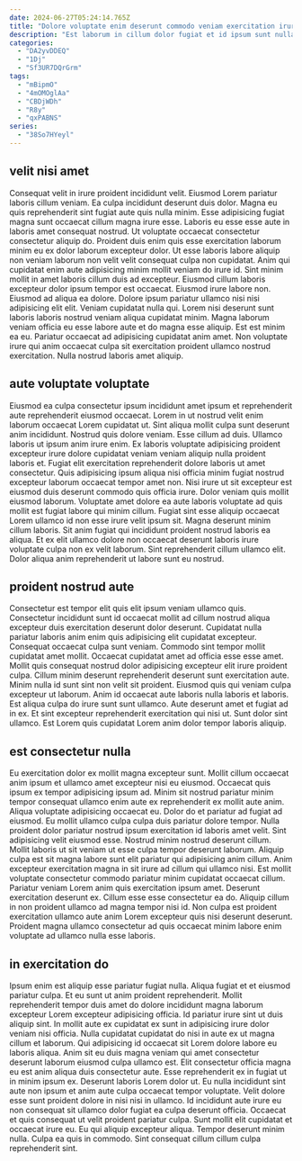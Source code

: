 ```yaml
---
date: 2024-06-27T05:24:14.765Z
title: "Dolore voluptate enim deserunt commodo veniam exercitation irure eiusmod voluptate qui in deserunt ea nisi."
description: "Est laborum in cillum dolor fugiat et id ipsum sunt nulla duis. Esse consectetur cupidatat culpa cillum minim cupidatat."
categories:
  - "DA2yvDDEQ"
  - "1Dj"
  - "Sf3UR7DQrGrm"
tags:
  - "mBipmO"
  - "4mOMOglAa"
  - "CBDjWDh"
  - "R8y"
  - "qxPABNS"
series:
  - "38So7HYeyl"
---
```



## velit nisi amet

Consequat velit in irure proident incididunt velit. Eiusmod Lorem pariatur laboris cillum veniam. Ea culpa incididunt deserunt duis dolor. Magna eu quis reprehenderit sint fugiat aute quis nulla minim. Esse adipisicing fugiat magna sunt occaecat cillum magna irure esse. Laboris eu esse esse aute in laboris amet consequat nostrud.
Ut voluptate occaecat consectetur consectetur aliquip do. Proident duis enim quis esse exercitation laborum minim eu ex dolor laborum excepteur dolor. Ut esse laboris labore aliquip non veniam laborum non velit velit consequat culpa non cupidatat. Anim qui cupidatat enim aute adipisicing minim mollit veniam do irure id. Sint minim mollit in amet laboris cillum duis ad excepteur. Eiusmod cillum laboris excepteur dolor ipsum tempor est occaecat. Eiusmod irure labore non. Eiusmod ad aliqua ea dolore.
Dolore ipsum pariatur ullamco nisi nisi adipisicing elit elit. Veniam cupidatat nulla qui. Lorem nisi deserunt sunt laboris laboris nostrud veniam aliqua cupidatat minim. Magna laborum veniam officia eu esse labore aute et do magna esse aliquip. Est est minim ea eu. Pariatur occaecat ad adipisicing cupidatat anim amet. Non voluptate irure qui anim occaecat culpa sit exercitation proident ullamco nostrud exercitation. Nulla nostrud laboris amet aliquip.

## aute voluptate voluptate

Eiusmod ea culpa consectetur ipsum incididunt amet ipsum et reprehenderit aute reprehenderit eiusmod occaecat. Lorem in ut nostrud velit enim laborum occaecat Lorem cupidatat ut. Sint aliqua mollit culpa sunt deserunt anim incididunt. Nostrud quis dolore veniam. Esse cillum ad duis. Ullamco laboris ut ipsum anim irure enim. Ex laboris voluptate adipisicing proident excepteur irure dolore cupidatat veniam veniam aliquip nulla proident laboris et. Fugiat elit exercitation reprehenderit dolore laboris ut amet consectetur.
Quis adipisicing ipsum aliqua nisi officia minim fugiat nostrud excepteur laborum occaecat tempor amet non. Nisi irure ut sit excepteur est eiusmod duis deserunt commodo quis officia irure. Dolor veniam quis mollit eiusmod laborum. Voluptate amet dolore ea aute laboris voluptate ad quis mollit est fugiat labore qui minim cillum.
Fugiat sint esse aliquip occaecat Lorem ullamco id non esse irure velit ipsum sit. Magna deserunt minim cillum laboris. Sit anim fugiat qui incididunt proident nostrud laboris ea aliqua. Et ex elit ullamco dolore non occaecat deserunt laboris irure voluptate culpa non ex velit laborum. Sint reprehenderit cillum ullamco elit. Dolor aliqua anim reprehenderit ut labore sunt eu nostrud.

## proident nostrud aute

Consectetur est tempor elit quis elit ipsum veniam ullamco quis. Consectetur incididunt sunt id occaecat mollit ad cillum nostrud aliqua excepteur duis exercitation deserunt dolor deserunt. Cupidatat nulla pariatur laboris anim enim quis adipisicing elit cupidatat excepteur. Consequat occaecat culpa sunt veniam.
Commodo sint tempor mollit cupidatat amet mollit. Occaecat cupidatat amet ad officia esse esse amet. Mollit quis consequat nostrud dolor adipisicing excepteur elit irure proident culpa. Cillum minim deserunt reprehenderit deserunt sunt exercitation aute.
Minim nulla id sunt sint non velit sit proident. Eiusmod quis qui veniam culpa excepteur ut laborum. Anim id occaecat aute laboris nulla laboris et laboris. Est aliqua culpa do irure sunt sunt ullamco. Aute deserunt amet et fugiat ad in ex. Et sint excepteur reprehenderit exercitation qui nisi ut. Sunt dolor sint ullamco. Est Lorem quis cupidatat Lorem anim dolor tempor laboris aliquip.

## est consectetur nulla

Eu exercitation dolor ex mollit magna excepteur sunt. Mollit cillum occaecat anim ipsum et ullamco amet excepteur nisi eu eiusmod. Occaecat quis ipsum ex tempor adipisicing ipsum ad. Minim sit nostrud pariatur minim tempor consequat ullamco enim aute ex reprehenderit ex mollit aute anim. Aliqua voluptate adipisicing occaecat eu. Dolor do et pariatur ad fugiat ad eiusmod. Eu mollit ullamco culpa culpa duis pariatur dolore tempor.
Nulla proident dolor pariatur nostrud ipsum exercitation id laboris amet velit. Sint adipisicing velit eiusmod esse. Nostrud minim nostrud deserunt cillum. Mollit laboris ut sit veniam ut esse culpa tempor deserunt laborum. Aliquip culpa est sit magna labore sunt elit pariatur qui adipisicing anim cillum. Anim excepteur exercitation magna in sit irure ad cillum qui ullamco nisi. Est mollit voluptate consectetur commodo pariatur minim cupidatat occaecat cillum.
Pariatur veniam Lorem anim quis exercitation ipsum amet. Deserunt exercitation deserunt ex. Cillum esse esse consectetur ea do. Aliquip cillum in non proident ullamco ad magna tempor nisi id. Non culpa est proident exercitation ullamco aute anim Lorem excepteur quis nisi deserunt deserunt. Proident magna ullamco consectetur ad quis occaecat minim labore enim voluptate ad ullamco nulla esse laboris.

## in exercitation do

Ipsum enim est aliquip esse pariatur fugiat nulla. Aliqua fugiat et et eiusmod pariatur culpa. Et eu sunt ut anim proident reprehenderit. Mollit reprehenderit tempor duis amet do dolore incididunt magna laborum excepteur Lorem excepteur adipisicing officia. Id pariatur irure sint ut duis aliquip sint. In mollit aute ex cupidatat ex sunt in adipisicing irure dolor veniam nisi officia. Nulla cupidatat cupidatat do nisi in aute ex ut magna cillum et laborum. Qui adipisicing id occaecat sit Lorem dolore labore eu laboris aliqua.
Anim sit eu duis magna veniam qui amet consectetur deserunt laborum eiusmod culpa ullamco est. Elit consectetur officia magna eu est anim aliqua duis consectetur aute. Esse reprehenderit ex in fugiat ut in minim ipsum ex. Deserunt laboris Lorem dolor ut. Eu nulla incididunt sint aute non ipsum et anim aute culpa occaecat tempor voluptate. Velit dolore esse sunt proident dolore in nisi nisi in ullamco.
Id incididunt aute irure eu non consequat sit ullamco dolor fugiat ea culpa deserunt officia. Occaecat et quis consequat ut velit proident pariatur culpa. Sunt mollit elit cupidatat et occaecat irure eu. Eu qui aliquip excepteur aliqua. Tempor deserunt minim nulla. Culpa ea quis in commodo. Sint consequat cillum cillum culpa reprehenderit sint.

